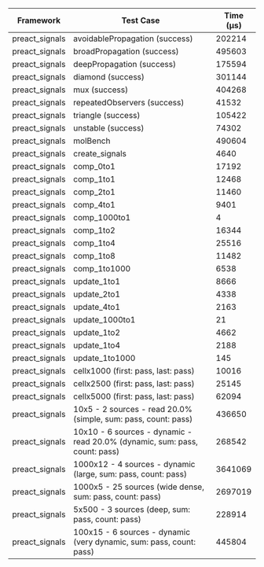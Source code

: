 | Framework | Test Case | Time (μs) |
| --- | --- | --- |
| preact_signals | avoidablePropagation (success) | 202214 |
| preact_signals | broadPropagation (success) | 495603 |
| preact_signals | deepPropagation (success) | 175594 |
| preact_signals | diamond (success) | 301144 |
| preact_signals | mux (success) | 404268 |
| preact_signals | repeatedObservers (success) | 41532 |
| preact_signals | triangle (success) | 105422 |
| preact_signals | unstable (success) | 74302 |
| preact_signals | molBench | 490604 |
| preact_signals | create_signals | 4640 |
| preact_signals | comp_0to1 | 17192 |
| preact_signals | comp_1to1 | 12468 |
| preact_signals | comp_2to1 | 11460 |
| preact_signals | comp_4to1 | 9401 |
| preact_signals | comp_1000to1 | 4 |
| preact_signals | comp_1to2 | 16344 |
| preact_signals | comp_1to4 | 25516 |
| preact_signals | comp_1to8 | 11482 |
| preact_signals | comp_1to1000 | 6538 |
| preact_signals | update_1to1 | 8666 |
| preact_signals | update_2to1 | 4338 |
| preact_signals | update_4to1 | 2163 |
| preact_signals | update_1000to1 | 21 |
| preact_signals | update_1to2 | 4662 |
| preact_signals | update_1to4 | 2188 |
| preact_signals | update_1to1000 | 145 |
| preact_signals | cellx1000 (first: pass, last: pass) | 10016 |
| preact_signals | cellx2500 (first: pass, last: pass) | 25145 |
| preact_signals | cellx5000 (first: pass, last: pass) | 62094 |
| preact_signals | 10x5 - 2 sources - read 20.0% (simple, sum: pass, count: pass) | 436650 |
| preact_signals | 10x10 - 6 sources - dynamic - read 20.0% (dynamic, sum: pass, count: pass) | 268542 |
| preact_signals | 1000x12 - 4 sources - dynamic (large, sum: pass, count: pass) | 3641069 |
| preact_signals | 1000x5 - 25 sources (wide dense, sum: pass, count: pass) | 2697019 |
| preact_signals | 5x500 - 3 sources (deep, sum: pass, count: pass) | 228914 |
| preact_signals | 100x15 - 6 sources - dynamic (very dynamic, sum: pass, count: pass) | 445804 |
